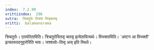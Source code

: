 ```yaml
---
index:  7.2.99
vrittiindex:  296
sutra:  त्रिचतुरोः स्त्रियां तिसृचतसृ
vritti:  balamanorama 
---
```


त्रिचतुरोः। एतयोरेताविति। त्रिचतुरोस्तिसृ चतसृ इत्येतावित्यर्थः। विभक्ताविति। `अष्टन आ विभक्तौ' इत्यतस्तदनुवृत्तेरिति भावः। जश्शसोः-तिसृ अस् इति स्थिते। 


